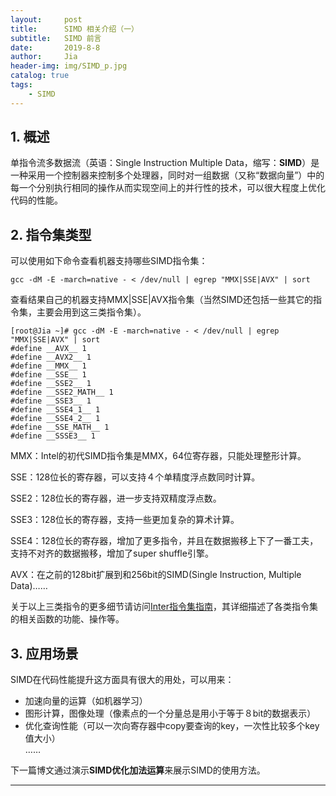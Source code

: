 ```yaml
---
layout:     post
title:      SIMD 相关介绍（一）
subtitle:   SIMD 前言
date:       2019-8-8
author:     Jia
header-img: img/SIMD_p.jpg
catalog: true
tags:
    - SIMD
---
```



## 1. 概述
单指令流多数据流（英语：Single Instruction Multiple Data，缩写：**SIMD**）是一种采用一个控制器来控制多个处理器，同时对一组数据（又称“数据向量”）中的每一个分别执行相同的操作从而实现空间上的并行性的技术，可以很大程度上优化代码的性能。

## 2. 指令集类型
可以使用如下命令查看机器支持哪些SIMD指令集：
```objc
gcc -dM -E -march=native - < /dev/null | egrep "MMX|SSE|AVX" | sort
```
查看结果自己的机器支持MMX|SSE|AVX指令集（当然SIMD还包括一些其它的指令集，主要会用到这三类指令集）。

```
[root@Jia ~]# gcc -dM -E -march=native - < /dev/null | egrep "MMX|SSE|AVX" | sort
#define __AVX__ 1
#define __AVX2__ 1
#define __MMX__ 1
#define __SSE__ 1
#define __SSE2__ 1
#define __SSE2_MATH__ 1
#define __SSE3__ 1
#define __SSE4_1__ 1
#define __SSE4_2__ 1
#define __SSE_MATH__ 1
#define __SSSE3__ 1
```

MMX：Intel的初代SIMD指令集是MMX，64位寄存器，只能处理整形计算。

SSE：128位长的寄存器，可以支持４个单精度浮点数同时计算。

SSE2：128位长的寄存器，进一步支持双精度浮点数。

SSE3：128位长的寄存器，支持一些更加复杂的算术计算。

SSE4：128位长的寄存器，增加了更多指令，并且在数据搬移上下了一番工夫，支持不对齐的数据搬移，增加了super shuffle引擎。

AVX：在之前的128bit扩展到和256bit的SIMD(Single Instruction, Multiple Data)……

关于以上三类指令的更多细节请访问[Inter指令集指南](https://software.intel.com/sites/landingpage/IntrinsicsGuide/)，其详细描述了各类指令集的相关函数的功能、操作等。


## 3. 应用场景

SIMD在代码性能提升这方面具有很大的用处，可以用来：
* 加速向量的运算（如机器学习）  
* 图形计算，图像处理（像素点的一个分量总是用小于等于８bit的数据表示）  
* 优化查询性能（可以一次向寄存器中copy要查询的key，一次性比较多个key值大小）  
……

下一篇博文通过演示**SIMD优化加法运算**来展示SIMD的使用方法。

***
